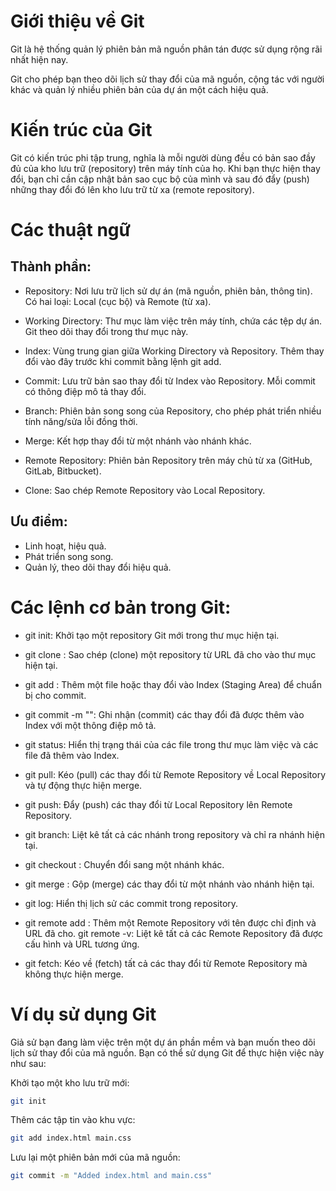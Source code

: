 # Giới thiệu về Git

Git là hệ thống quản lý phiên bản mã nguồn phân tán được sử dụng rộng rãi nhất hiện nay.

 Git cho phép bạn theo dõi lịch sử thay đổi của mã nguồn, cộng tác với người khác và quản lý nhiều phiên bản của dự án một cách hiệu quả.

# Kiến trúc của Git
Git có kiến trúc phi tập trung, nghĩa là mỗi người dùng đều có bản sao đầy đủ của kho lưu trữ (repository) trên máy tính của họ. Khi bạn thực hiện thay đổi, bạn chỉ cần cập nhật bản sao cục bộ của mình và sau đó đẩy (push) những thay đổi đó lên kho lưu trữ từ xa (remote repository).

# Các thuật ngữ
## Thành phần:

- Repository: Nơi lưu trữ lịch sử dự án (mã nguồn, phiên bản, thông tin). Có hai loại: Local (cục bộ) và Remote (từ xa).
  
- Working Directory: Thư mục làm việc trên máy tính, chứa các tệp dự án. Git theo dõi thay đổi trong thư mục này.
  
- Index: Vùng trung gian giữa Working Directory và Repository. Thêm thay đổi vào đây trước khi commit bằng lệnh git add.

- Commit: Lưu trữ bản sao thay đổi từ Index vào Repository. Mỗi commit có thông điệp mô tả thay đổi.

- Branch: Phiên bản song song của Repository, cho phép phát triển nhiều tính năng/sửa lỗi đồng thời.

- Merge: Kết hợp thay đổi từ một nhánh vào nhánh khác.
- Remote Repository: Phiên bản Repository trên máy chủ từ xa (GitHub, GitLab, Bitbucket).

- Clone: Sao chép Remote Repository vào Local Repository.

## Ưu điểm:

- Linh hoạt, hiệu quả.
- Phát triển song song.
- Quản lý, theo dõi thay đổi hiệu quả.
  

# Các lệnh cơ bản trong Git:
- git init: Khởi tạo một repository Git mới trong thư mục hiện tại.

- git clone : Sao chép (clone) một repository từ URL đã cho vào thư mục hiện tại.

- git add : Thêm một file hoặc thay đổi vào Index (Staging Area) để chuẩn bị cho commit.

- git commit -m "": Ghi nhận (commit) các thay đổi đã được thêm vào Index với một thông điệp mô tả.

- git status: Hiển thị trạng thái của các file trong thư mục làm việc và các file đã thêm vào Index.

- git pull: Kéo (pull) các thay đổi từ Remote Repository về Local Repository và tự động thực hiện merge.

- git push: Đẩy (push) các thay đổi từ Local Repository lên Remote Repository.

- git branch: Liệt kê tất cả các nhánh trong repository và chỉ ra nhánh hiện tại.

- git checkout : Chuyển đổi sang một nhánh khác.

- git merge : Gộp (merge) các thay đổi từ một nhánh vào nhánh hiện tại.

- git log: Hiển thị lịch sử các commit trong repository.

- git remote add : Thêm một Remote Repository với tên được chỉ định và URL đã cho.
git remote -v: Liệt kê tất cả các Remote Repository đã được cấu hình và URL tương ứng.

- git fetch: Kéo về (fetch) tất cả các thay đổi từ Remote Repository mà không thực hiện merge.

# Ví dụ sử dụng Git
Giả sử bạn đang làm việc trên một dự án phần mềm và bạn muốn theo dõi lịch sử thay đổi của mã nguồn. Bạn có thể sử dụng Git để thực hiện việc này như sau:

Khởi tạo một kho lưu trữ mới:
```bash
git init
```

Thêm các tập tin vào khu vực:
```bash
git add index.html main.css
```
Lưu lại một phiên bản mới của mã nguồn:
```bash
git commit -m "Added index.html and main.css"
```